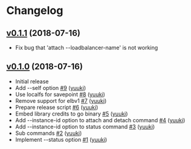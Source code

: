 # Changelog

## [v0.1.1](https://github.com/yuuki/albio/compare/v0.1.0...v0.1.1) (2018-07-16)

* Fix bug that 'attach --loadbalancer-name' is not working

## [v0.1.0](https://github.com/yuuki/albio/compare/...v0.1.0) (2018-07-16)

* Initial release
* Add --self option [#9](https://github.com/yuuki/albio/pull/9) ([yuuki](https://github.com/yuuki))
* Use localfs for savepoint  [#8](https://github.com/yuuki/albio/pull/8) ([yuuki](https://github.com/yuuki))
* Remove support for elbv1 [#7](https://github.com/yuuki/albio/pull/7) ([yuuki](https://github.com/yuuki))
* Prepare release script [#6](https://github.com/yuuki/albio/pull/6) ([yuuki](https://github.com/yuuki))
* Embed library credits to go binary [#5](https://github.com/yuuki/albio/pull/5) ([yuuki](https://github.com/yuuki))
* Add --instance-id option to attach and detach command [#4](https://github.com/yuuki/albio/pull/4) ([yuuki](https://github.com/yuuki))
* Add --instance-id option to status command [#3](https://github.com/yuuki/albio/pull/3) ([yuuki](https://github.com/yuuki))
* Sub commands [#2](https://github.com/yuuki/albio/pull/2) ([yuuki](https://github.com/yuuki))
* Implement --status option [#1](https://github.com/yuuki/albio/pull/1) ([yuuki](https://github.com/yuuki))

